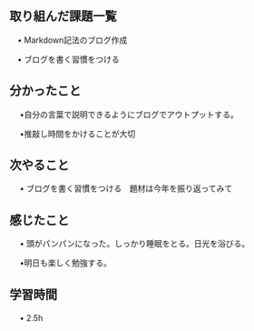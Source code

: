 ## 取り組んだ課題一覧
   
 　• Markdown記法のブログ作成
   
 　• ブログを書く習慣をつける

## 分かったこと

　 •自分の言葉で説明できるようにブログでアウトプットする。

　 •推敲し時間をかけることが大切

## 次やること　

　 • ブログを書く習慣をつける　題材は今年を振り返ってみて

## 感じたこと

　 • 頭がパンパンになった。しっかり睡眠をとる。日光を浴びる。

　 •明日も楽しく勉強する。

## 学習時間

　 • 2.5h
